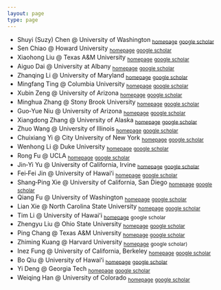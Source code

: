 ```yaml
---
layout: page
type: page
---
```


- Shuyi (Suzy) Chen @ University of Washington <sub>[homepage](https://atmos.uw.edu/faculty-and-research/core-faculty/shuyi-chen)</sub> <sub>[google scholar](https://scholar.google.com/citations?user=LW9-XEYAAAAJ&hl=en)</sub>
- Sen Chiao @ Howard University <sub>[homepage](https://profiles.howard.edu/sen-chiao)</sub> <sub>[google scholar](https://scholar.google.com/citations?user=LiDrBWwAAAAJ&hl=en)</sub>
- Xiaohong Liu @ Texas A&M University <sub>[homepage](https://artsci.tamu.edu/atmos-science/contact/profiles/xiaohong-liu.html)</sub> <sub>[google scholar](https://scholar.google.com/citations?user=OrDCS68AAAAJ&hl=en)</sub>
- Aiguo Dai @ University at Albany <sub>[homepage](https://www.albany.edu/daes/faculty/aiguo-dai)</sub> <sub>[google scholar](https://scholar.google.com/citations?user=qYIJJ1AAAAAJ&hl=en)</sub>
- Zhanqing Li @ University of Maryland <sub>[homepage](https://www2.atmos.umd.edu/~zli)</sub> <sub>[google scholar](https://scholar.google.com/citations?user=td1Yf-4AAAAJ&hl=en)</sub>
- Mingfang Ting @ Columbia University <sub>[homepage](https://lamont.columbia.edu/directory/mingfang-ting)</sub> <sub>[google scholar](https://scholar.google.com/citations?user=VPhpWq0AAAAJ&hl=en)</sub>
- Xubin Zeng @ University of Arizona <sub>[homepage](https://sites.google.com/view/xubinzeng)</sub> <sub>[google scholar](https://scholar.google.com/citations?user=1NZy-WwAAAAJ&hl=en)</sub>
- Minghua Zhang @ Stony Brook University <sub>[homepage](https://www.stonybrook.edu/commcms/somas/people/_profiles/minghua-zhang.php)</sub> <sub>[google scholar](https://scholar.google.com/citations?user=OPMH57gAAAAJ&hl=en)</sub>
- Guo‑Yue Niu @ University of Arizona <sub>[homepage](https://has.arizona.edu/person/guo-yue-niu)</sub> <sub>[google scholar](https://scholar.google.com/citations?user=Vxr_xRwAAAAJ&hl=en)</sub>
- Xiangdong Zhang @ University of Alaska <sub>[homepage](https://www.uaf.edu/atmos/faculty/zhang_xiangdong.php)</sub> <sub>[google scholar](https://scholar.google.com/citations?user=0LolwH8AAAAJ)</sub>
- Zhuo Wang @ University of Illinois <sub>[homepage](https://climas.illinois.edu/directory/profile/zhuowang)</sub> <sub>[google scholar](https://scholar.google.com/citations?user=Wn9LYk4AAAAJ&hl=en)</sub>
- Chuixiang Yi @ City University of New York <sub>[homepage](https://www.qc.cuny.edu/academics/sees/faculty-research-chuixiang-yi)</sub> <sub>[google scholar](https://scholar.google.com/citations?user=p4L3K7MAAAAJ&hl=en)</sub>
- Wenhong Li @ Duke University <sub>[homepage](https://cee.duke.edu/people/wenhong-li)</sub> <sub>[google scholar](https://scholar.google.com/citations?user=u6ZcTa0AAAAJ&hl=en)</sub>
- Rong Fu @ UCLA <sub>[homepage](https://jifresse.ucla.edu/profile/rong-fu)</sub> <sub>[google scholar](https://scholar.google.com/citations?hl=en&user=JaOJEp8AAAAJ)</sub>
- Jin‑Yi Yu @ University of California, Irvine <sub>[homepage](https://www.ess.uci.edu/~yu)</sub> <sub>[google scholar](https://scholar.google.com/citations?hl=en&user=1pber9cAAAAJ)</sub>
- Fei‑Fei Jin @ University of Hawaiʻi <sub>[homepage](https://www.soest.hawaii.edu/met/Faculty/jff)</sub> <sub>[google scholar](https://scholar.google.com/citations?hl=en&user=FCRZr0kAAAAJ)</sub>
- Shang‑Ping Xie @ University of California, San Diego <sub>[homepage](https://sxie.scrippsprofiles.ucsd.edu)</sub> <sub>[google scholar](https://scholar.google.com/citations?hl=en&user=vGEx6O0AAAAJ)</sub>
- Qiang Fu @ University of Washington <sub>[homepage](https://atmos.uw.edu/faculty-and-research/core-faculty/qiang-fu)</sub> <sub>[google scholar](https://scholar.google.com/citations?hl=en&user=PF9lCrkAAAAJ)</sub>
- Lian Xie @ North Carolina State University <sub>[homepage](https://meas.sciences.ncsu.edu/people/lian_xie)</sub> <sub>[google scholar](https://scholar.google.com/citations?hl=en&user=S6O0RX8AAAAJ)</sub>
- Tim Li @ University of Hawaiʻi <sub>[homepage](https://www2.hawaii.edu/~timli)</sub> <sub>google scholar</sub>
- Zhengyu Liu @ Ohio State University <sub>[homepage](https://geography.osu.edu/people/liu.7022)</sub> <sub>[google scholar](https://scholar.google.com/citations?hl=en&user=B_OGuv0AAAAJ)</sub>
- Ping Chang @ Texas A&M University <sub>[homepage](https://ocean.tamu.edu/people/profiles/faculty/changping.html)</sub> <sub>[google scholar](https://scholar.google.com/citations?hl=en&user=cIw1NiUAAAAJ)</sub>
- Zhiming Kuang @ Harvard University <sub>[homepage](https://eps.harvard.edu/people/zhiming-kuang)</sub> <sub>google scholar)</sub>
- Inez Fung @ University of California, Berkeley <sub>[homepage](https://eps.berkeley.edu/people/inez-fung)</sub> <sub>[google scholar](https://scholar.google.com/citations?hl=en&user=SmNjHLoAAAAJ)</sub>
- Bo Qiu @ University of Hawaiʻi <sub>[homepage](https://www.soest.hawaii.edu/oceanography/faculty/bo)</sub> <sub>[google scholar](https://scholar.google.com/citations?user=afRHd5UAAAAJ&hl=en)</sub>
- Yi Deng @ Georgia Tech <sub>[homepage](https://eas.gatech.edu/people/dr-yi-deng)</sub> <sub>[google scholar](https://scholar.google.com/citations?hl=en&user=Ff6qeesAAAAJ)</sub>
- Weiqing Han @ University of Colorado <sub>[homepage](https://instaar.colorado.edu/people/weiqing-han)</sub> <sub>[google scholar](https://scholar.google.com/citations?hl=en&user=2ACehwUAAAAJ)</sub>
